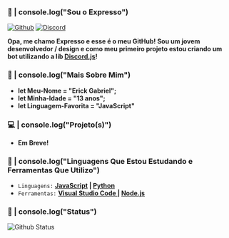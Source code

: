 ### 👋 | console.log("Sou o Expresso")
[![Github](https://img.shields.io/badge/-Github-000?style=flat&logo=Github&logoColor=white)](https://github.com/ExpressDeveloper) [![Discord](https://img.shields.io/badge/-Discord-7289da?style=flat&logo=Discord&logoColor=white)](https://discord.com/Expresso#9170)

**Opa, me chamo Expresso e esse é o meu GitHub! Sou um jovem desenvolvedor / design e como meu primeiro projeto estou criando um bot utilizando a lib [Discord.js](https://discord.js.org/)!**

### 👤 | console.log("Mais Sobre Mim")
- **let Meu-Nome = "Erick Gabriel";**
- **let Minha-Idade = "13 anos";**
- **let Linguagem-Favorita = "JavaScript"**

### 💻 | console.log("Projeto(s)")
- **Em Breve!**

### 🔧 | console.log("Linguagens Que Estou Estudando e Ferramentas Que Utilizo")
- `Linguagens:` **[JavaScript](https://www.javascript.com/) | [Python](https://www.python.org/)**
- `Ferramentas:` **[Visual Studio Code ](https://visualstudio.microsoft.com/pt-br/) | [Node.js](https://nodejs.org/)**

### 📃 | console.log("Status")
![Github Status](https://github-readme-stats.vercel.app/api/?username=ExpressDeveloper&show_icons=true&title_color=fff&icon_color=FF0000&text_color=fffFFF&bg_color=151515)
<br>
